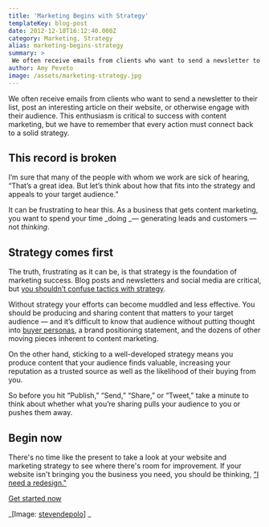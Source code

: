 ```yaml
---
title: 'Marketing Begins with Strategy'
templateKey: blog-post
date: 2012-12-18T16:12:40.000Z
category: Marketing, Strategy
alias: marketing-begins-strategy
summary: > 
 We often receive emails from clients who want to send a newsletter to their list, post an interesting article on their website, or otherwise engage with their audience. This enthusiasm is critical to success with content marketing, but we have to remember that every action must connect back to a solid strategy.
author: Amy Peveto
image: /assets/marketing-strategy.jpg
---
```


We often receive emails from clients who want to send a newsletter to their list, post an interesting article on their website, or otherwise engage with their audience. This enthusiasm is critical to success with content marketing, but we have to remember that every action must connect back to a solid strategy.

This record is broken
---------------------

I’m sure that many of the people with whom we work are sick of hearing, “That’s a great idea. But let’s think about how that fits into the strategy and appeals to your target audience.”

It can be frustrating to hear this. As a business that gets content marketing, you want to spend your time _doing _— generating leads and customers — not _thinking_.

Strategy comes first
--------------------

The truth, frustrating as it can be, is that strategy is the foundation of marketing success. Blog posts and newsletters and social media are critical, but [you shouldn’t confuse tactics with strategy](/blog/09/25/2012/social-media-tactics-and-strategy).

Without strategy your efforts can become muddled and less effective. You should be producing and sharing content that matters to your target audience — and it’s difficult to know that audience without putting thought into [buyer personas](/2010/08/31/better-market-targeting-through-buyer-personas), a brand positioning statement, and the dozens of other moving pieces inherent to content marketing.

On the other hand, sticking to a well-developed strategy means you produce content that your audience finds valuable, increasing your reputation as a trusted source as well as the likelihood of their buying from you.

So before you hit “Publish,” “Send,” “Share,” or “Tweet,” take a minute to think about whether what you’re sharing pulls your audience to you or pushes them away.

Begin now
---------

There's no time like the present to take a look at your website and marketing strategy to see where there's room for improvement. If your website isn't bringing you the business you need, you should be thinking, ["I need a redesign."](/we-redesign-bad-websites)

[Get started now](/we-redesign-bad-websites)

_\[Image: [stevendepolo](http://www.flickr.com/photos/stevendepolo/5749192025/)\] _